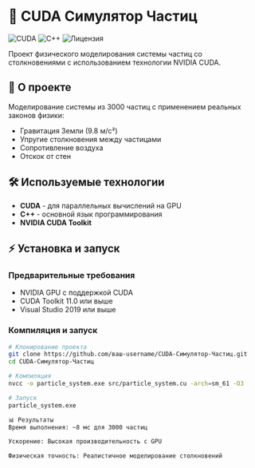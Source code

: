# 🚀 CUDA Симулятор Частиц

![CUDA](https://img.shields.io/badge/CUDA-Поддерживается-green)
![C++](https://img.shields.io/badge/C++-17-blue)
![Лицензия](https://img.shields.io/badge/Лицензия-MIT-yellow)

Проект физического моделирования системы частиц со столкновениями с использованием технологии NVIDIA CUDA.

## 📖 О проекте
Моделирование системы из 3000 частиц с применением реальных законов физики:
- Гравитация Земли (9.8 м/с²)
- Упругие столкновения между частицами
- Сопротивление воздуха
- Отскок от стен

## 🛠 Используемые технологии
- **CUDA** - для параллельных вычислений на GPU
- **C++** - основной язык программирования
- **NVIDIA CUDA Toolkit**

## ⚡ Установка и запуск

### Предварительные требования
- NVIDIA GPU с поддержкой CUDA
- CUDA Toolkit 11.0 или выше
- Visual Studio 2019 или выше

### Компиляция и запуск
```bash
# Клонирование проекта
git clone https://github.com/ваш-username/CUDA-Симулятор-Частиц.git
cd CUDA-Симулятор-Частиц

# Компиляция
nvcc -o particle_system.exe src/particle_system.cu -arch=sm_61 -O3

# Запуск
particle_system.exe

📊 Результаты
Время выполнения: ~8 мс для 3000 частиц

Ускорение: Высокая производительность с GPU

Физическая точность: Реалистичное моделирование столкновений
